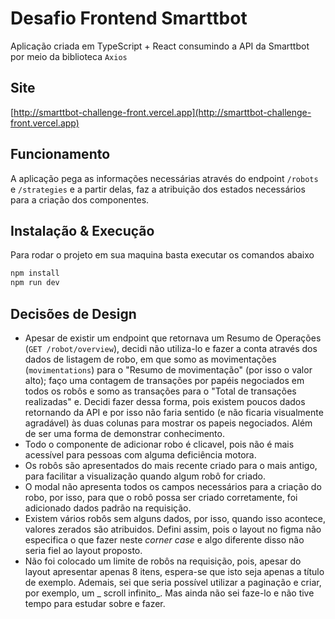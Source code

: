 # Desafio Frontend Smarttbot

Aplicação criada em TypeScript + React consumindo a API da Smarttbot por meio da biblioteca `Axios`

## Site

[http://smarttbot-challenge-front.vercel.app](http://smarttbot-challenge-front.vercel.app)

## Funcionamento

A aplicação pega as informações necessárias através do endpoint `/robots` e `/strategies` e a partir delas, faz a
atribuição dos estados necessários para a criação dos componentes.

## Instalação & Execução

Para rodar o projeto em sua maquina basta executar os comandos abaixo

```sh
npm install
npm run dev
```

## Decisões de Design

- Apesar de existir um endpoint que retornava um Resumo de Operações (`GET /robot/overview`), decidi não utiliza-lo e
  fazer a conta através dos dados de listagem de robo, em que somo as movimentações (`movimentations`) para o "Resumo de
  movimentação" (por isso o valor alto); faço uma contagem de transações por papéis negociados em todos os robôs e somo
  as transações para o "Total de transações realizadas" e. Decidi fazer dessa forma, pois existem poucos dados
  retornando da API e por isso não faria sentido (e não ficaria visualmente agradável) às duas colunas para mostrar os
  papeis negociados. Além de ser uma forma de demonstrar conhecimento.
- Todo o componente de adicionar robo é clicavel, pois não é mais acessível para pessoas com alguma deficiência motora.
- Os robôs são apresentados do mais recente criado para o mais antigo, para facilitar a visualização quando algum robô
  for criado.
- O modal não apresenta todos os campos necessários para a criação do robo, por isso, para que o robô possa ser criado
  corretamente, foi adicionado dados padrão na requisição.
- Existem vários robôs sem alguns dados, por isso, quando isso acontece, valores zerados são atribuidos. Defini assim,
  pois o layout no figma não especifica o que fazer neste _corner case_ e algo diferente disso não seria fiel ao layout
  proposto.
- Não foi colocado um limite de robôs na requisição, pois, apesar do layout apresentar apenas 8 itens, espera-se que
  isto seja apenas a título de exemplo. Ademais, sei que seria possível utilizar a paginação e criar, por exemplo, um _
  scroll infinito_. Mas ainda não sei faze-lo e não tive tempo para estudar sobre e fazer.